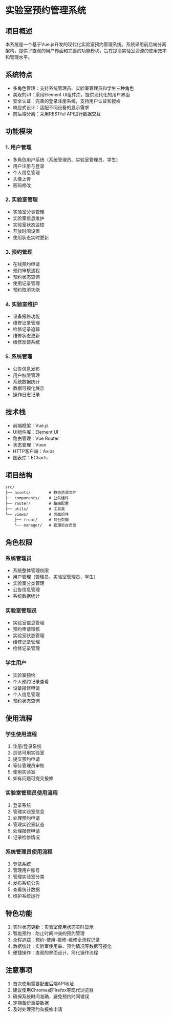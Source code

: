 # 实验室预约管理系统

## 项目概述
本系统是一个基于Vue.js开发的现代化实验室预约管理系统。系统采用前后端分离架构，提供了直观的用户界面和完善的功能模块，旨在提高实验室资源的使用效率和管理水平。

## 系统特点
- 多角色管理：支持系统管理员、实验室管理员和学生三种角色
- 美观的UI：采用Element UI组件库，提供现代化的用户界面
- 安全认证：完善的登录注册系统，支持用户认证和授权
- 响应式设计：适配不同设备的显示需求
- 前后端分离：采用RESTful API进行数据交互

## 功能模块

### 1. 用户管理
- 多角色用户系统（系统管理员、实验室管理员、学生）
- 用户注册与登录
- 个人信息管理
- 头像上传
- 密码修改

### 2. 实验室管理
- 实验室分类管理
- 实验室信息维护
- 实验室状态监控
- 开放时间设置
- 使用状态实时更新

### 3. 预约管理
- 在线预约申请
- 预约审核流程
- 预约状态查询
- 使用记录管理
- 预约取消功能

### 4. 实验室维护
- 设备报修功能
- 维修记录管理
- 检修记录追踪
- 维修状态更新
- 维修反馈系统

### 5. 系统管理
- 公告信息发布
- 用户权限管理
- 系统数据统计
- 数据可视化展示
- 操作日志记录

## 技术栈
- 前端框架：Vue.js
- UI组件库：Element UI
- 路由管理：Vue Router
- 状态管理：Vuex
- HTTP客户端：Axios
- 图表库：ECharts

## 项目结构
```
src/
├── assets/        # 静态资源文件
├── components/    # 公共组件
├── router/        # 路由配置
├── utils/         # 工具类
└── views/         # 页面组件
    ├── front/     # 前台页面
    └── manager/   # 管理后台页面
```

## 角色权限

### 系统管理员
- 系统整体管理权限
- 用户管理（管理员、实验室管理员、学生）
- 实验室分类管理
- 公告信息管理
- 系统数据统计

### 实验室管理员
- 实验室信息管理
- 预约申请审核
- 实验室状态管理
- 维修记录管理
- 检修记录管理

### 学生用户
- 实验室预约
- 个人预约记录查看
- 设备报修申请
- 个人信息管理
- 预约状态查询

## 使用流程

### 学生使用流程
1. 注册/登录系统
2. 浏览可用实验室
3. 提交预约申请
4. 等待管理员审核
5. 使用实验室
6. 如有问题可提交报修

### 实验室管理员使用流程
1. 登录系统
2. 管理实验室信息
3. 处理预约申请
4. 管理实验室状态
5. 处理报修申请
6. 记录检修情况

### 系统管理员使用流程
1. 登录系统
2. 管理用户账号
3. 管理实验室分类
4. 发布系统公告
5. 查看统计数据
6. 维护系统运行

## 特色功能
1. 实时状态更新：实验室使用状态实时显示
2. 智能预约：防止时间冲突的预约管理
3. 全程追踪：预约-使用-报修-维修全流程记录
4. 数据统计：实验室使用率、预约情况等数据可视化
5. 便捷操作：直观的界面设计，简化操作流程

## 注意事项
1. 首次使用需要配置后端API地址
2. 建议使用Chrome或Firefox等现代浏览器
3. 确保系统时间准确，避免预约时间错误
4. 定期备份重要数据
5. 及时处理预约和报修申请